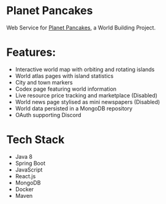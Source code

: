 # Planet Pancakes

Web Service for [Planet Pancakes](http://pancakes.fun), a World Building Project.

# Features: 
- Interactive world map with orbiting and rotating islands
- World atlas pages with island statistics
- City and town markers
- Codex page featuring world information
- Live resource price tracking and marketplace (Disabled)
- World news page stylised as mini newspapers (Disabled)
- World data persisted in a MongoDB repository
- OAuth supporting Discord

# Tech Stack
- Java 8
- Spring Boot
- JavaScript
- React.js
- MongoDB
- Docker
- Maven
